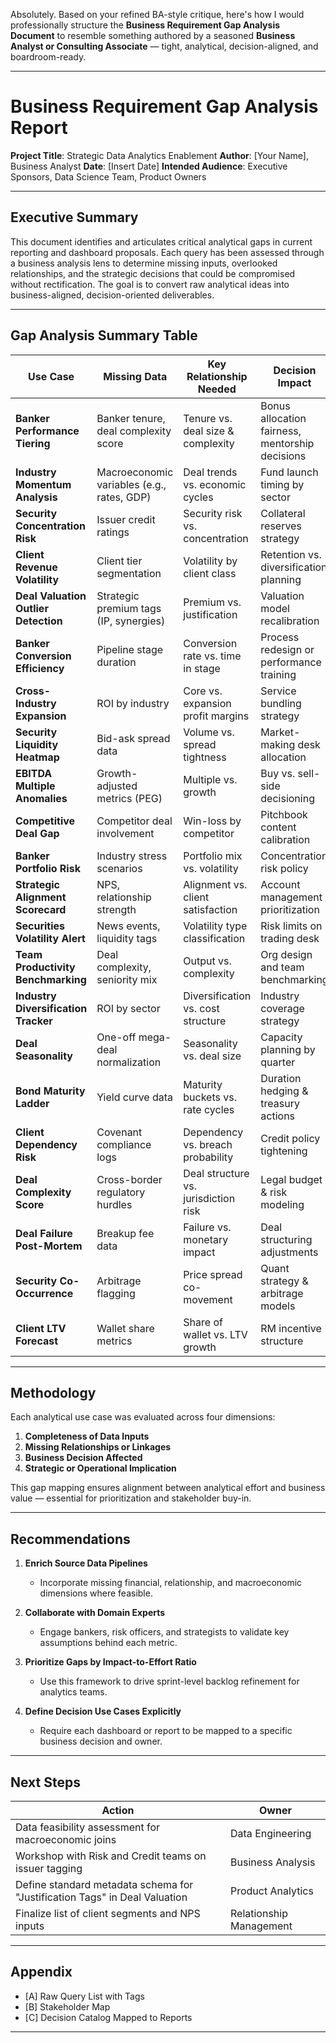 Absolutely. Based on your refined BA-style critique, here's how I would professionally structure the **Business Requirement Gap Analysis Document** to resemble something authored by a seasoned **Business Analyst or Consulting Associate** — tight, analytical, decision-aligned, and boardroom-ready.

---

# **Business Requirement Gap Analysis Report**

**Project Title**: Strategic Data Analytics Enablement
**Author**: \[Your Name], Business Analyst
**Date**: \[Insert Date]
**Intended Audience**: Executive Sponsors, Data Science Team, Product Owners

---

## **Executive Summary**

This document identifies and articulates critical analytical gaps in current reporting and dashboard proposals. Each query has been assessed through a business analysis lens to determine missing inputs, overlooked relationships, and the strategic decisions that could be compromised without rectification. The goal is to convert raw analytical ideas into business-aligned, decision-oriented deliverables.

---

## **Gap Analysis Summary Table**

| **Use Case**                         | **Missing Data**                           | **Key Relationship Needed**          | **Decision Impact**                             |
| ------------------------------------ | ------------------------------------------ | ------------------------------------ | ----------------------------------------------- |
| **Banker Performance Tiering**       | Banker tenure, deal complexity score       | Tenure vs. deal size & complexity    | Bonus allocation fairness, mentorship decisions |
| **Industry Momentum Analysis**       | Macroeconomic variables (e.g., rates, GDP) | Deal trends vs. economic cycles      | Fund launch timing by sector                    |
| **Security Concentration Risk**      | Issuer credit ratings                      | Security risk vs. concentration      | Collateral reserves strategy                    |
| **Client Revenue Volatility**        | Client tier segmentation                   | Volatility by client class           | Retention vs. diversification planning          |
| **Deal Valuation Outlier Detection** | Strategic premium tags (IP, synergies)     | Premium vs. justification            | Valuation model recalibration                   |
| **Banker Conversion Efficiency**     | Pipeline stage duration                    | Conversion rate vs. time in stage    | Process redesign or performance training        |
| **Cross-Industry Expansion**         | ROI by industry                            | Core vs. expansion profit margins    | Service bundling strategy                       |
| **Security Liquidity Heatmap**       | Bid-ask spread data                        | Volume vs. spread tightness          | Market-making desk allocation                   |
| **EBITDA Multiple Anomalies**        | Growth-adjusted metrics (PEG)              | Multiple vs. growth                  | Buy vs. sell-side decisioning                   |
| **Competitive Deal Gap**             | Competitor deal involvement                | Win-loss by competitor               | Pitchbook content calibration                   |
| **Banker Portfolio Risk**            | Industry stress scenarios                  | Portfolio mix vs. volatility         | Concentration risk policy                       |
| **Strategic Alignment Scorecard**    | NPS, relationship strength                 | Alignment vs. client satisfaction    | Account management prioritization               |
| **Securities Volatility Alert**      | News events, liquidity tags                | Volatility type classification       | Risk limits on trading desk                     |
| **Team Productivity Benchmarking**   | Deal complexity, seniority mix             | Output vs. complexity                | Org design and team benchmarking                |
| **Industry Diversification Tracker** | ROI by sector                              | Diversification vs. cost structure   | Industry coverage strategy                      |
| **Deal Seasonality**                 | One-off mega-deal normalization            | Seasonality vs. deal size            | Capacity planning by quarter                    |
| **Bond Maturity Ladder**             | Yield curve data                           | Maturity buckets vs. rate cycles     | Duration hedging & treasury actions             |
| **Client Dependency Risk**           | Covenant compliance logs                   | Dependency vs. breach probability    | Credit policy tightening                        |
| **Deal Complexity Score**            | Cross-border regulatory hurdles            | Deal structure vs. jurisdiction risk | Legal budget & risk modeling                    |
| **Deal Failure Post-Mortem**         | Breakup fee data                           | Failure vs. monetary impact          | Deal structuring adjustments                    |
| **Security Co-Occurrence**           | Arbitrage flagging                         | Price spread co-movement             | Quant strategy & arbitrage models               |
| **Client LTV Forecast**              | Wallet share metrics                       | Share of wallet vs. LTV growth       | RM incentive structure                          |

---

## **Methodology**

Each analytical use case was evaluated across four dimensions:

1. **Completeness of Data Inputs**
2. **Missing Relationships or Linkages**
3. **Business Decision Affected**
4. **Strategic or Operational Implication**

This gap mapping ensures alignment between analytical effort and business value — essential for prioritization and stakeholder buy-in.

---

## **Recommendations**

1. **Enrich Source Data Pipelines**

   * Incorporate missing financial, relationship, and macroeconomic dimensions where feasible.

2. **Collaborate with Domain Experts**

   * Engage bankers, risk officers, and strategists to validate key assumptions behind each metric.

3. **Prioritize Gaps by Impact-to-Effort Ratio**

   * Use this framework to drive sprint-level backlog refinement for analytics teams.

4. **Define Decision Use Cases Explicitly**

   * Require each dashboard or report to be mapped to a specific business decision and owner.

---

## **Next Steps**

| **Action**                                                                 | **Owner**               | 
| -------------------------------------------------------------------------- | ----------------------- | 
| Data feasibility assessment for macroeconomic joins                        | Data Engineering        | 
| Workshop with Risk and Credit teams on issuer tagging                      | Business Analysis       | 
| Define standard metadata schema for "Justification Tags" in Deal Valuation | Product Analytics       | 
| Finalize list of client segments and NPS inputs                            | Relationship Management |

---

## **Appendix**

* \[A] Raw Query List with Tags
* \[B] Stakeholder Map
* \[C] Decision Catalog Mapped to Reports

---
